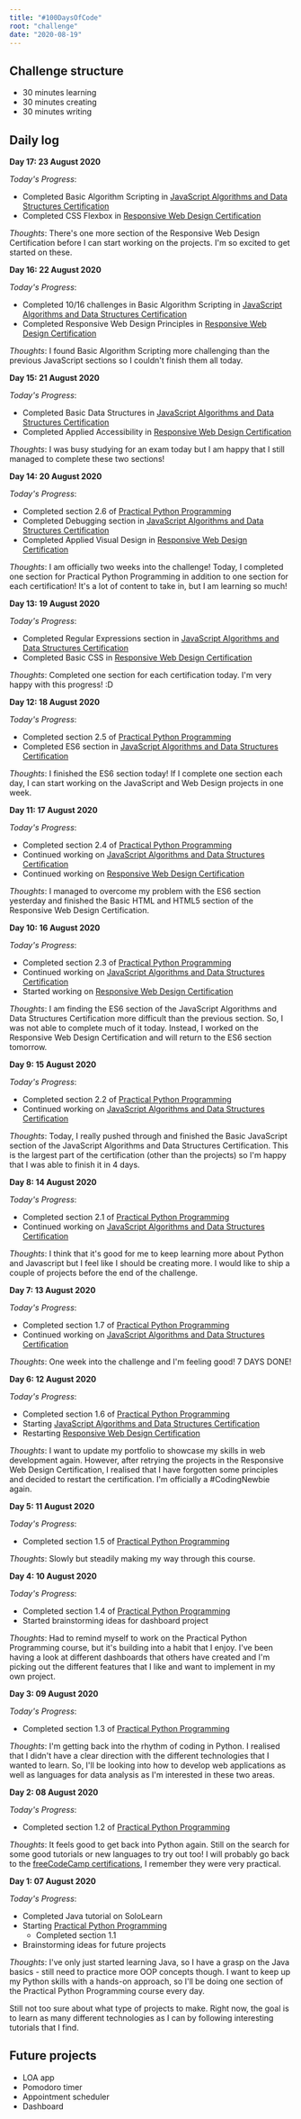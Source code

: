 ```yaml
---
title: "#100DaysOfCode"
root: "challenge"
date: "2020-08-19"
---
```


## Challenge structure

- 30 minutes learning
- 30 minutes creating
- 30 minutes writing

## Daily log

**Day 17: 23 August 2020**

_Today's Progress_:

- Completed Basic Algorithm Scripting in [JavaScript Algorithms and Data Structures Certification](https://www.freecodecamp.org/learn/)
- Completed CSS Flexbox in [Responsive Web Design Certification](https://www.freecodecamp.org/learn/)

_Thoughts_: There's one more section of the Responsive Web Design Certification before I can start working on the projects. I'm so excited to get started on these.

**Day 16: 22 August 2020**

_Today's Progress_:

- Completed 10/16 challenges in Basic Algorithm Scripting in [JavaScript Algorithms and Data Structures Certification](https://www.freecodecamp.org/learn/)
- Completed Responsive Web Design Principles in [Responsive Web Design Certification](https://www.freecodecamp.org/learn/)

_Thoughts_: I found Basic Algorithm Scripting more challenging than the previous JavaScript sections so I couldn't finish them all today.

**Day 15: 21 August 2020**

_Today's Progress_:

- Completed Basic Data Structures in [JavaScript Algorithms and Data Structures Certification](https://www.freecodecamp.org/learn/)
- Completed Applied Accessibility in [Responsive Web Design Certification](https://www.freecodecamp.org/learn/)

_Thoughts_: I was busy studying for an exam today but I am happy that I still managed to complete these two sections!

**Day 14: 20 August 2020**

_Today's Progress_:

- Completed section 2.6 of [Practical Python Programming](https://github.com/dabeaz-course/practical-python)
- Completed Debugging section in [JavaScript Algorithms and Data Structures Certification](https://www.freecodecamp.org/learn/)
- Completed Applied Visual Design in [Responsive Web Design Certification](https://www.freecodecamp.org/learn/)

_Thoughts_: I am officially two weeks into the challenge! Today, I completed one section for Practical Python Programming in addition to one section for each certification! It's a lot of content to take in, but I am learning so much!

**Day 13: 19 August 2020**

_Today's Progress_:

- Completed Regular Expressions section in [JavaScript Algorithms and Data Structures Certification](https://www.freecodecamp.org/learn/)
- Completed Basic CSS in [Responsive Web Design Certification](https://www.freecodecamp.org/learn/)

_Thoughts_: Completed one section for each certification today. I'm very happy with this progress! :D

**Day 12: 18 August 2020**

_Today's Progress_:

- Completed section 2.5 of [Practical Python Programming](https://github.com/dabeaz-course/practical-python)
- Completed ES6 section in [JavaScript Algorithms and Data Structures Certification](https://www.freecodecamp.org/learn/)

_Thoughts_: I finished the ES6 section today! If I complete one section each day, I can start working on the JavaScript and Web Design projects in one week.

**Day 11: 17 August 2020**

_Today's Progress_:

- Completed section 2.4 of [Practical Python Programming](https://github.com/dabeaz-course/practical-python)
- Continued working on [JavaScript Algorithms and Data Structures Certification](https://www.freecodecamp.org/learn/)
- Continued working on [Responsive Web Design Certification](https://www.freecodecamp.org/learn/)

_Thoughts_: I managed to overcome my problem with the ES6 section yesterday and finished the Basic HTML and HTML5 section of the Responsive Web Design Certification.

**Day 10: 16 August 2020**

_Today's Progress_:

- Completed section 2.3 of [Practical Python Programming](https://github.com/dabeaz-course/practical-python)
- Continued working on [JavaScript Algorithms and Data Structures Certification](https://www.freecodecamp.org/learn/)
- Started working on [Responsive Web Design Certification](https://www.freecodecamp.org/learn/)

_Thoughts_: I am finding the ES6 section of the JavaScript Algorithms and Data Structures Certification more difficult than the previous section. So, I was not able to complete much of it today. Instead, I worked on the Responsive Web Design Certification and will return to the ES6 section tomorrow.

**Day 9: 15 August 2020**

_Today's Progress_:

- Completed section 2.2 of [Practical Python Programming](https://github.com/dabeaz-course/practical-python)
- Continued working on [JavaScript Algorithms and Data Structures Certification](https://www.freecodecamp.org/learn/)

_Thoughts_: Today, I really pushed through and finished the Basic JavaScript section of the JavaScript Algorithms and Data Structures Certification. This is the largest part of the certification (other than the projects) so I'm happy that I was able to finish it in 4 days.

**Day 8: 14 August 2020**

_Today's Progress_:

- Completed section 2.1 of [Practical Python Programming](https://github.com/dabeaz-course/practical-python)
- Continued working on [JavaScript Algorithms and Data Structures Certification](https://www.freecodecamp.org/learn/)

_Thoughts_: I think that it's good for me to keep learning more about Python and Javascript but I feel like I should be creating more. I would like to ship a couple of projects before the end of the challenge.

**Day 7: 13 August 2020**

_Today's Progress_:

- Completed section 1.7 of [Practical Python Programming](https://github.com/dabeaz-course/practical-python)
- Continued working on [JavaScript Algorithms and Data Structures Certification](https://www.freecodecamp.org/learn/)

_Thoughts_: One week into the challenge and I'm feeling good! 7 DAYS DONE!

**Day 6: 12 August 2020**

_Today's Progress_:

- Completed section 1.6 of [Practical Python Programming](https://github.com/dabeaz-course/practical-python)
- Starting [JavaScript Algorithms and Data Structures Certification](https://www.freecodecamp.org/learn/)
- Restarting [Responsive Web Design Certification](https://www.freecodecamp.org/learn/)

_Thoughts_: I want to update my portfolio to showcase my skills in web development again. However, after retrying the projects in the Responsive Web Design Certification, I realised that I have forgotten some principles and decided to restart the certification. I'm officially a #CodingNewbie again.

**Day 5: 11 August 2020**

_Today's Progress_:

- Completed section 1.5 of [Practical Python Programming](https://github.com/dabeaz-course/practical-python)

_Thoughts_: Slowly but steadily making my way through this course.

**Day 4: 10 August 2020**

_Today's Progress_:

- Completed section 1.4 of [Practical Python Programming](https://github.com/dabeaz-course/practical-python)
- Started brainstorming ideas for dashboard project

_Thoughts_: Had to remind myself to work on the Practical Python Programming course, but it's building into a habit that I enjoy. I've been having a look at different dashboards that others have created and I'm picking out the different features that I like and want to implement in my own project.

**Day 3: 09 August 2020**

_Today's Progress_:

- Completed section 1.3 of [Practical Python Programming](https://github.com/dabeaz-course/practical-python)

_Thoughts_: I'm getting back into the rhythm of coding in Python. I realised that I didn't have a clear direction with the different technologies that I wanted to learn. So, I'll be looking into how to develop web applications as well as languages for data analysis as I'm interested in these two areas.

**Day 2: 08 August 2020**

_Today's Progress_:

- Completed section 1.2 of [Practical Python Programming](https://github.com/dabeaz-course/practical-python)

_Thoughts_: It feels good to get back into Python again. Still on the search for some good tutorials or new languages to try out too! I will probably go back to the [freeCodeCamp certifications](https://www.freecodecamp.org/learn), I remember they were very practical.

**Day 1: 07 August 2020**

_Today's Progress_:

- Completed Java tutorial on SoloLearn
- Starting [Practical Python Programming](https://github.com/dabeaz-course/practical-python)
  - Completed section 1.1
- Brainstorming ideas for future projects

_Thoughts_: I've only just started learning Java, so I have a grasp on the Java basics - still need to practice more OOP concepts though. I want to keep up my Python skills with a hands-on approach, so I'll be doing one section of the Practical Python Programming course every day.

Still not too sure about what type of projects to make. Right now, the goal is to learn as many different technologies as I can by following interesting tutorials that I find.

## Future projects

- LOA app
- Pomodoro timer
- Appointment scheduler
- Dashboard
